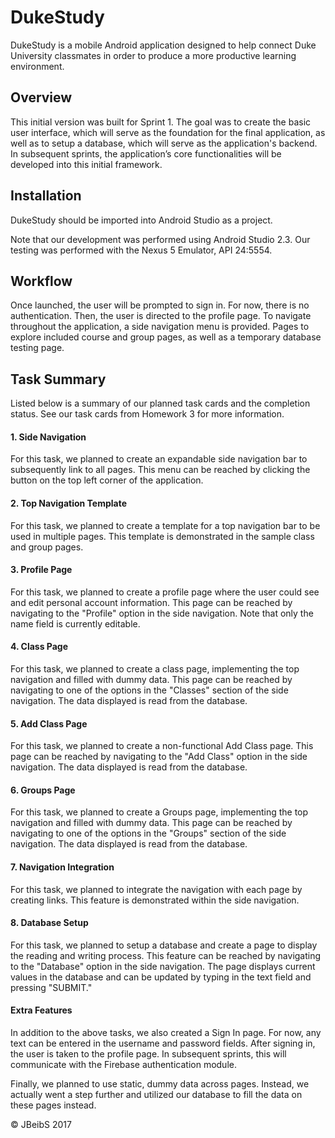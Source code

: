 # DukeStudy
DukeStudy is a mobile Android application designed to help connect Duke University classmates in order to produce a more productive learning environment.

## Overview
This initial version was built for Sprint 1. The goal was to create the basic user interface, which will serve as the foundation for the final application, as well as to setup a database, which will serve as the application's backend. In subsequent sprints, the application’s core functionalities will be developed into this initial framework.

## Installation
DukeStudy should be imported into Android Studio as a project.

Note that our development was performed using Android Studio 2.3. Our testing was performed with the Nexus 5 Emulator, API 24:5554.

## Workflow
Once launched, the user will be prompted to sign in. For now, there is no authentication. Then, the user is directed to the profile page. To navigate throughout the application, a side navigation menu is provided. Pages to explore included course and group pages, as well as a temporary database testing page.

## Task Summary
Listed below is a summary of our planned task cards and the completion status. See our task cards from Homework 3 for more information.

#### 1. Side Navigation
For this task, we planned to create an expandable side navigation bar to subsequently link to all pages. This menu can be reached by clicking the button on the top left corner of the application.

#### 2. Top Navigation Template
For this task, we planned to create a template for a top navigation bar to be used in multiple pages. This template is demonstrated in the sample class and group pages.

#### 3. Profile Page
For this task, we planned to create a profile page where the user could see and edit personal account information. This page can be reached by navigating to the "Profile" option in the side navigation. Note that only the name field is currently editable. 

#### 4. Class Page
For this task, we planned to create a class page, implementing the top navigation and filled with dummy data. This page can be reached by navigating to one of the options in the "Classes" section of the side navigation. The data displayed is read from the database.

#### 5. Add Class Page
For this task, we planned to create a non-functional Add Class page. This page can be reached by navigating to the "Add Class" option in the side navigation. The data displayed is read from the database.

#### 6. Groups Page
For this task, we planned to create a Groups page, implementing the top navigation and filled with dummy data. This page can be reached by navigating to one of the options in the "Groups" section of the side navigation. The data displayed is read from the database.

#### 7. Navigation Integration
For this task, we planned to integrate the navigation with each page by creating links. This feature is demonstrated within the side navigation.

#### 8. Database Setup
For this task, we planned to setup a database and create a page to display the reading and writing process. This feature can be reached by navigating to the "Database" option in the side navigation. The page displays current values in the database and can be updated by typing in the text field and pressing "SUBMIT."

#### Extra Features
In addition to the above tasks, we also created a Sign In page. For now, any text can be entered in the username and password fields. After signing in, the user is taken to the profile page. In subsequent sprints, this will communicate with the Firebase authentication module.

Finally, we planned to use static, dummy data across pages. Instead, we actually went a step further and utilized our database to fill the data on these pages instead.

:copyright: JBeibS 2017
